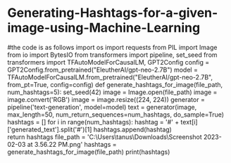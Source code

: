 # Generating-Hashtags-for-a-given-image-using-Machine-Learning
#the code is as follows
import os
import requests
from PIL import Image
from io import BytesIO
from transformers import pipeline, set_seed
from transformers import TFAutoModelForCausalLM, GPT2Config
config = GPT2Config.from_pretrained("EleutherAI/gpt-neo-2.7B")
model = TFAutoModelForCausalLM.from_pretrained("EleutherAI/gpt-neo-2.7B", from_pt=True, config=config)
def generate_hashtags_for_image(file_path, num_hashtags=5):
    set_seed(42)
    image = Image.open(file_path)
    image = image.convert('RGB')
    image = image.resize((224, 224))
    generator = pipeline('text-generation', model=model)
    text = generator(image, max_length=50, num_return_sequences=num_hashtags, do_sample=True)
    hashtags = []
    for i in range(num_hashtags):
        hashtag = '#' + text[i]['generated_text'].split('#')[1]
        hashtags.append(hashtag)  
    return hashtags
file_path = 'C:\\Users\\tanus\\Downloads\\Screenshot 2023-02-03 at 3.56.22 PM.png'
hashtags = generate_hashtags_for_image(file_path)
print(hashtags)
